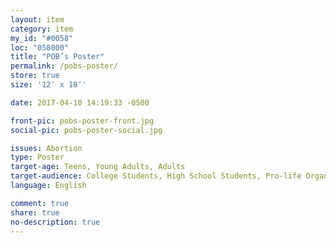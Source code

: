 ```yaml
---
layout: item
category: item
my_id: "#0058"
loc: "058000"
title: "POB’s Poster"
permalink: /pobs-poster/
store: true
size: '12″ x 18″'

date: 2017-04-10 14:19:33 -0500

front-pic: pobs-poster-front.jpg
social-pic: pobs-poster-social.jpg

issues: Abortion
type: Poster
target-age: Teens, Young Adults, Adults
target-audience: College Students, High School Students, Pro-life Organizations, Youth Group
language: English

comment: true
share: true
no-description: true
---
```

